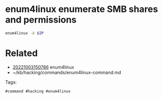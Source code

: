 # enum4linux enumerate SMB shares and permissions
```bash
enum4linux -A $IP

```
# Related

- [20221003150786](/zet/20221003150786/README.md) enum4linux
- ~/kb/hacking/commands/enum4linux-command.md

Tags:

    #command #hacking #enum4linux 
